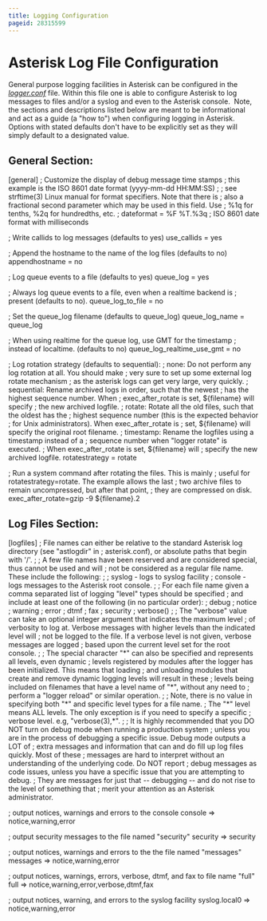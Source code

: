 ```yaml
---
title: Logging Configuration
pageid: 28315599
---
```


Asterisk Log File Configuration
===============================

General purpose logging facilities in Asterisk can be configured in the *[logger.conf](http://svnview.digium.com/svn/asterisk/trunk/configs/logger.conf.sample?view=markup)* file. Within this file one is able to configure Asterisk to log messages to files and/or a syslog and even to the Asterisk console.  Note, the sections and descriptions listed below are meant to be informational and act as a guide (a "how to") when configuring logging in Asterisk.  Options with stated defaults don't have to be explicitly set as they will simply default to a designated value.

General Section:
----------------

[general]
; Customize the display of debug message time stamps
; this example is the ISO 8601 date format (yyyy-mm-dd HH:MM:SS)
;
; see strftime(3) Linux manual for format specifiers. Note that there is
; also a fractional second parameter which may be used in this field. Use
; %1q for tenths, %2q for hundredths, etc.
;
dateformat = %F %T.%3q ; ISO 8601 date format with milliseconds

; Write callids to log messages (defaults to yes)
use\_callids = yes

; Append the hostname to the name of the log files (defaults to no)
appendhostname = no

; Log queue events to a file (defaults to yes)
queue\_log = yes

; Always log queue events to a file, even when a realtime backend is
; present (defaults to no).
queue\_log\_to\_file = no

; Set the queue\_log filename (defaults to queue\_log)
queue\_log\_name = queue\_log

; When using realtime for the queue log, use GMT for the timestamp
; instead of localtime. (defaults to no)
queue\_log\_realtime\_use\_gmt = no

; Log rotation strategy (defaults to sequential):
; none: Do not perform any log rotation at all. You should make
; very sure to set up some external log rotate mechanism
; as the asterisk logs can get very large, very quickly.
; sequential: Rename archived logs in order, such that the newest
; has the highest sequence number. When
; exec\_after\_rotate is set, ${filename} will specify
; the new archived logfile.
; rotate: Rotate all the old files, such that the oldest has the
; highest sequence number (this is the expected behavior
; for Unix administrators). When exec\_after\_rotate is
; set, ${filename} will specify the original root filename.
; timestamp: Rename the logfiles using a timestamp instead of a
; sequence number when "logger rotate" is executed.
; When exec\_after\_rotate is set, ${filename} will
; specify the new archived logfile.
rotatestrategy = rotate

; Run a system command after rotating the files. This is mainly
; useful for rotatestrategy=rotate. The example allows the last
; two archive files to remain uncompressed, but after that point,
; they are compressed on disk.
exec\_after\_rotate=gzip -9 ${filename}.2

Log Files Section:
------------------

[logfiles]
; File names can either be relative to the standard Asterisk log directory (see "astlogdir" in
; asterisk.conf), or absolute paths that begin with '/'.
;
; A few file names have been reserved and are considered special, thus cannot be used and will
; not be considered as a regular file name. These include the following:
;
; syslog - logs to syslog facility
; console - logs messages to the Asterisk root console.
;
; For each file name given a comma separated list of logging "level" types should be specified
; and include at least one of the following (in no particular order):
; debug
; notice
; warning
; error
; dtmf
; fax
; security
; verbose(<level>)
;
; The "verbose" value can take an optional integer argument that indicates the maximum level
; of verbosity to log at. Verbose messages with higher levels than the indicated level will
; not be logged to the file. If a verbose level is not given, verbose messages are logged
; based upon the current level set for the root console.
;
; The special character "\*" can also be specified and represents all levels, even dynamic
; levels registered by modules after the logger has been initialized. This means that loading
; and unloading modules that create and remove dynamic logging levels will result in these
; levels being included on filenames that have a level name of "\*", without any need to
; perform a "logger reload" or similar operation.
;
; Note, there is no value in specifying both "\*" and specific level types for a file name.
; The "\*" level means ALL levels. The only exception is if you need to specify a specific
; verbose level. e.g, "verbose(3),\*".
;
; It is highly recommended that you DO NOT turn on debug mode when running a production system
; unless you are in the process of debugging a specific issue. Debug mode outputs a LOT of
; extra messages and information that can and do fill up log files quickly. Most of these
; messages are hard to interpret without an understanding of the underlying code. Do NOT report
; debug messages as code issues, unless you have a specific issue that you are attempting to debug.
; They are messages for just that -- debugging -- and do not rise to the level of something that
; merit your attention as an Asterisk administrator. 

; output notices, warnings and errors to the console
console => notice,warning,error

; output security messages to the file named "security"
security => security

; output notices, warnings and errors to the the file named "messages"
messages => notice,warning,error

; output notices, warnings, errors, verbose, dtmf, and fax to file name "full"
full => notice,warning,error,verbose,dtmf,fax

; output notices, warning, and errors to the syslog facility
syslog.local0 => notice,warning,error

